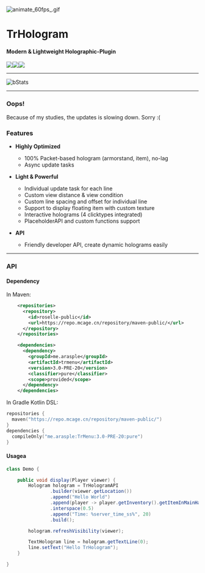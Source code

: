 ![animate_60fps_.gif](https://i.loli.net/2021/08/19/wnVevcdAjBr2NXb.gif)
# TrHologram

#### Modern & Lightweight Holographic-Plugin
![](https://img.shields.io/github/last-commit/Micalhl/TrHologram?logo=artstation&style=for-the-badge&color=9266CC)![](https://img.shields.io/github/issues/Micalhl/TrHologram?style=for-the-badge&logo=slashdot)![](https://img.shields.io/github/release/Arasple/TrHologram?style=for-the-badge&color=00C58E&logo=ionic)

---

![bStats](https://bstats.org/signatures/bukkit/TrHologram.svg)

---

### Oops!
Because of my studies, the updates is slowing down. Sorry :(

### Features

- **Highly Optimized**
    - 100% Packet-based hologram (armorstand, item), no-lag
    - Async update tasks

- **Light & Powerful**
    - Individual update task for each line
    - Custom view distance & view condition
    - Custom line spacing and offset for individual line  
    - Support to display floating item with custom texture
    - Interactive holograms (4 clicktypes integrated)
    - PlaceholderAPI and custom functions support

- **API**
    - Friendly developer API, create dynamic holograms easily

---

### API

#### Dependency

In Maven:
```xml
    <repositories>
      <repository>
        <id>roselle-public</id>
        <url>https://repo.mcage.cn/repository/maven-public/</url>
      </repository>
    </repositories>

    <dependencies>
      <dependency>
        <groupId>me.arasple</groupId>
        <artifactId>trmenu</artifactId>
        <version>3.0-PRE-20</version>
        <classifier>pure</classifier>
        <scope>provided</scope>
      </dependency>
    </dependencies>
```

In Gradle Kotlin DSL:
```kotlin
repositories {
  maven("https://repo.mcage.cn/repository/maven-public/")
}
dependencies {
  compileOnly("me.arasple:TrMenu:3.0-PRE-20:pure")
}

```

#### Usagea

```java
class Demo {

    public void display(Player viewer) {
        Hologram hologram = TrHologramAPI
                .builder(viewer.getLocation())
                .append("Hello World")
                .append(player -> player.getInventory().getItemInMainHand(), 40)
                .interspace(0.5)
                .append("Time: %server_time_ss%", 20)
                .build();

        hologram.refreshVisibility(viewer);

        TextHologram line = hologram.getTextLine(0);
        line.setText("Hello TrHologram");
    }

}
```
